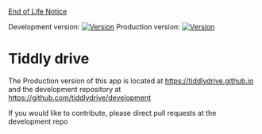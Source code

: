 [End of Life Notice](./eol_notice.md)

Development version: [![Version](https://img.shields.io/github/tag/tiddlydrive/development.svg)](https://GitHub.com/tiddlydrive/development/tags/)  Production version: [![Version](https://img.shields.io/github/tag/tiddlydrive/tiddlydrive.github.io.svg)](https://GitHub.com/tiddlydrive/tiddlydrive.github.io/tags/)
# Tiddly drive

The Production version of this app is located at https://tiddlydrive.github.io and the development repository at https://github.com/tiddlydrive/development

If you would like to contribute, please direct pull requests at the development repo
